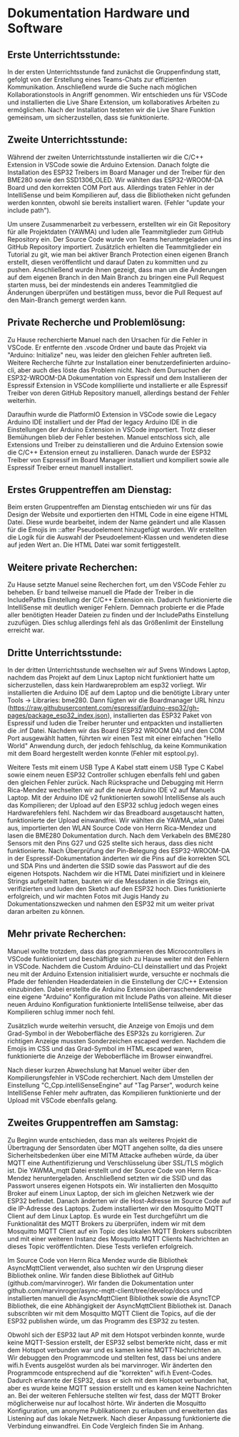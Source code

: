 # Dokumentation Hardware und Software

## Erste Unterrichtsstunde:

In der ersten Unterrichtsstunde fand zunächst die Gruppenfindung statt, gefolgt von der Erstellung eines Teams-Chats zur effizienten Kommunikation. Anschließend wurde die Suche nach möglichen Kollaborationstools in Angriff genommen. Wir entschieden uns für VSCode und installierten die Live Share Extension, um kollaboratives Arbeiten zu ermöglichen. Nach der Installation testeten wir die Live Share Funktion gemeinsam, um sicherzustellen, dass sie funktionierte.

## Zweite Unterrichtsstunde:

Während der zweiten Unterrichtsstunde installierten wir die C/C++ Extension in VSCode sowie die Arduino Extension. Danach folgte die Installation des ESP32 Treibers im Board Manager und der Treiber für den BME280 sowie den SSD1306_OLED. Wir wählten das ESP32-WROOM-DA Board und den korrekten COM Port aus. Allerdings traten Fehler in der IntelliSense und beim Kompilieren auf, dass die Bibliotheken nicht gefunden werden konnten, obwohl sie bereits installiert waren. (Fehler "update your include path").

Um unsere Zusammenarbeit zu verbessern, erstellten wir ein Git Repository für alle Projektdaten (YAWMA) und luden alle Teammitglieder zum GitHub Repository ein. Der Source Code wurde von Teams heruntergeladen und ins GitHub Repository importiert. Zusätzlich erhielten die Teammitglieder ein Tutorial zu git, wie man bei aktiver Branch Protection einen eigenen Branch erstellt, diesen veröffentlicht und darauf Daten zu kommitten und zu pushen. Anschließend wurde ihnen gezeigt, dass man um die Änderungen auf dem eigenen Branch in den Main Branch zu bringen eine Pull Request starten muss, bei der mindestends ein anderes Teammitglied die Änderungen überprüfen und bestätigen muss, bevor die Pull Request auf den Main-Branch gemergt werden kann.

## Private Recherche und Problemlösung:

Zu Hause recherchierte Manuel nach den Ursachen für die Fehler in VSCode. Er entfernte den .vscode Ordner und baute das Projekt via "Arduino: Initialize" neu, was leider den gleichen Fehler auftreten ließ. Weitere Recherche führte zur Installation einer benutzerdefinierten arduino-cli, aber auch dies löste das Problem nicht. Nach dem Dursuchen der ESP32-WROOM-DA Dokumentation von Espressif und dem Installieren der Espressif Extension in VSCode komplilierte und installierte er alle Espressif Treiber von deren GitHub Repository manuell, allerdings bestand der Fehler weiterhin.

Daraufhin wurde die PlatformIO Extension in VSCode sowie die Legacy Arduino IDE installiert und der Pfad der legacy Arduino IDE in die Einstellungen der Arduino Extension in VSCode importiert. Trotz dieser Bemühungen blieb der Fehler bestehen. Manuel entschloss sich, alle Extensions und Treiber zu deinstallieren und die Arduino Extension sowie die C/C++ Extension erneut zu installieren. Danach wurde der ESP32 Treiber von Espressif im Board Manager installiert und kompiliert sowie alle Espressif Treiber erneut manuell installiert.

## Erstes Gruppentreffen am Dienstag:

Beim ersten Gruppentreffen am Dienstag entschieden wir uns für das Design der Website und exportierten den HTML Code in eine eigene HTML Datei. Diese wurde bearbeitet, indem der Name geändert und alle Klassen für die Emojis im ::after Pseudoelement hinzugefügt wurden. Wir erstellten die Logik für die Auswahl der Pseudoelement-Klassen und wendeten diese auf jeden Wert an. Die HTML Datei war somit fertiggestellt.

## Weitere private Recherchen:

Zu Hause setzte Manuel seine Recherchen fort, um den VSCode Fehler zu beheben. Er band teilweise manuell die Pfade der Treiber in die IncludePaths Einstellung der C/C++ Extension ein. Dadurch funktionierte die IntelliSense mit deutlich weniger Fehlern. Demnach probierte er die Pfade aller benötigten Header Dateien zu finden und der IncludePaths Einstellung zuzufügen. Dies schlug allerdings fehl als das Größenlimit der Einstellung erreicht war.

## Dritte Unterrichtsstunde:

In der dritten Unterrichtsstunde wechselten wir auf Svens Windows Laptop, nachdem das Projekt auf dem Linux Laptop nicht funktioniert hatte um sicherzustellen, dass kein Hardwareproblem am esp32 vorliegt. Wir installierten die Arduino IDE auf dem Laptop und die benötigte Library unter Tools -> Libraries: bme280. Dann fügten wir die Boardmanager URL hinzu (https://raw.githubusercontent.com/espressif/arduino-esp32/gh-pages/package_esp32_index.json), installierten das ESP32 Paket von Espressif und luden die Treiber herunter und entpackten und installierten die .inf Datei. Nachdem wir das Board (ESP32 WROOM DA) und den COM Port ausgewählt hatten, führten wir einen Test mit einer einfachen "Hello World" Anwendung durch, der jedoch fehlschlug, da keine Kommunikation mit dem Board hergestellt werden konnte (Fehler mit esptool.py).

Weitere Tests mit einem USB Type A Kabel statt einem USB Type C Kabel sowie einem neuen ESP32 Controller schlugen ebenfalls fehl und gaben den gleichen Fehler zurück. Nach Rücksprache und Debugging mit Herrn Rica-Mendez wechselten wir auf die neue Arduino IDE v2 auf Manuels Laptop. Mit der Arduino IDE v2 funktionierten sowohl IntelliSense als auch das Kompilieren; der Upload auf den ESP32 schlug jedoch wegen eines Hardwarefehlers fehl. Nachdem wir das Breadboard ausgetauscht hatten, funktionierte der Upload einwandfrei. Wir wählten die YAWMA_wlan Datei aus, importierten den WLAN Source Code von Herrn Rica-Mendez und lasen die BME280 Dokumentation durch. Nach dem Verkabeln des BME280 Sensors mit den Pins G27 und G25 stellte sich heraus, dass dies nicht funktionierte. Nach Überprüfung der Pin-Belegung des ESP32-WROOM-DA in der Espressif-Dokumentation änderten wir die Pins auf die korrekten SCL und SDA Pins und änderten die SSID sowie das Passwort auf die des eigenen Hotspots. Nachdem wir die HTML Datei minifiziert und in kleinere Strings aufgeteilt hatten, bauten wir die Messdaten in die Strings ein, verifizierten und luden den Sketch auf den ESP32 hoch. Dies funktionierte erfolgreich, und wir machten Fotos mit Jugis Handy zu Dokumentationszwecken und nahmen den ESP32 mit um weiter privat daran arbeiten zu können.

## Mehr private Recherchen:

Manuel wollte trotzdem, dass das programmieren des Microcontrollers in VSCode funktioniert und beschäftigte sich zu Hause weiter mit den Fehlern in VSCode. Nachdem die Custom Arduino-CLI deinstalliert und das Projekt neu mit der Arduino Extension initialisiert wurde, versuchte er nochmals die Pfade der fehlenden Headerdateien in die Einstellung der C/C++ Extension einzubinden. Dabei erstellte die Arduino Extension überraschenderweise eine eigene "Arduino" Konfiguration mit Include Paths von alleine. Mit dieser neuen Arduino Konfiguration funktionierte IntelliSense teilweise, aber das Kompilieren schlug immer noch fehl.

Zusätzlich wurde weiterhin versucht, die Anzeige von Emojis und dem Grad-Symbol in der Weboberfläche des ESP32s zu korrigieren. Zur richtigen Anzeige mussten Sonderzeichen escaped werden. Nachdem die Emojis im CSS und das Grad-Symbol im HTML escaped waren, funktionierte die Anzeige der Weboberfläche im Browser einwandfrei.

Nach dieser kurzen Abwechslung hat Manuel weiter über den Kompilierungsfehler in VSCode recherchiert. Nach dem Umstellen der Einstellung "C_Cpp.intelliSenseEngine" auf "Tag Parser", wodurch keine IntelliSense Fehler mehr auftraten, das Kompilieren funktionierte und der Upload mit VSCode ebenfalls gelang.

## Zweites Gruppentreffen am Samstag:

Zu Beginn wurde entschieden, dass man als weiteres Projekt die Übertragung der Sensordaten über MQTT angehen sollte, da dies unsere Sicherheitsbedenken über eine MITM Attacke aufheben würde, da über MQTT eine Authentifizierung und Verschlüsselung über SSL/TLS möglich ist. Die YAWMA_mqtt Datei erstellt und der Source Code von Herrn Rica-Mendez heruntergeladen. Anschließend setzten wir die SSID und das Passwort unseres eigenen Hotspots ein.
Wir installierten den Mosquitto Broker auf einem Linux Laptop, der sich im gleichen Netzwerk wie der ESP32 befindet. Danach änderten wir die Host-Adresse im Source Code auf die IP-Adresse des Laptops. Zudem installierten wir den Mosquitto MQTT Client auf dem Linux Laptop.
Es wurde ein Test durchgeführt um die Funktionalität des MQTT Brokers zu überprüfen, indem wir mit dem Mosquitto MQTT Client auf ein Topic des lokalen MQTT Brokers subscribten und mit einer weiteren Instanz des Mosquitto MQTT Clients Nachrichten an dieses Topic veröffentlichten. Diese Tests verliefen erfolgreich.

Im Source Code von Herrn Rica Mendez wurde die Bibliothek AsyncMqttClient verwendet, also suchten wir den Ursprung dieser Bibliothek online. Wir fanden diese Bibliothek auf GitHub (github.com/marvinroger). Wir fanden die Dokumentation unter github.com/marvinroger/async-mqtt-client/tree/develop/docs und installierten manuell die AsyncMqttClient Bibliothek sowie die AsyncTCP Bibliothek, die eine Abhängigkeit der AsyncMqttClient Bibliothek ist. Danach subscribten wir mit dem Mosquitto MQTT Client die Topics, auf die der ESP32 publishen würde, um das Programm des ESP32 zu testen.

Obwohl sich der ESP32 laut AP mit dem Hotspot verbinden konnte, wurde keine MQTT-Session erstellt, der ESP32 selbst bemerkte nicht, dass er mit dem Hotspot verbunden war und es kamen keine MQTT-Nachrichten an. Wir debuggen den Programmcode und stellten fest, dass bei uns andere wifi.h Events ausgelöst wurden als bei marvinroger. Wir änderten den Programmcode entsprechend auf die "korrekten" wifi.h Event-Codes. Dadurch erkannte der ESP32, dass er sich mit dem Hotspot verbunden hat, aber es wurde keine MQTT session erstellt und es kamen keine Nachrichten an.
Bei der weiteren Fehlersuche stellten wir fest, dass der MQTT Broker möglicherweise nur auf localhost hörte. Wir änderten die Mosquitto Konfiguration, um anonyme Publikationen zu erlauben und erweiterten das Listening auf das lokale Netzwerk. Nach dieser Anpassung funktionierte die Verbindung einwandfrei. Ein Code Vergleich finden Sie im Anhang.